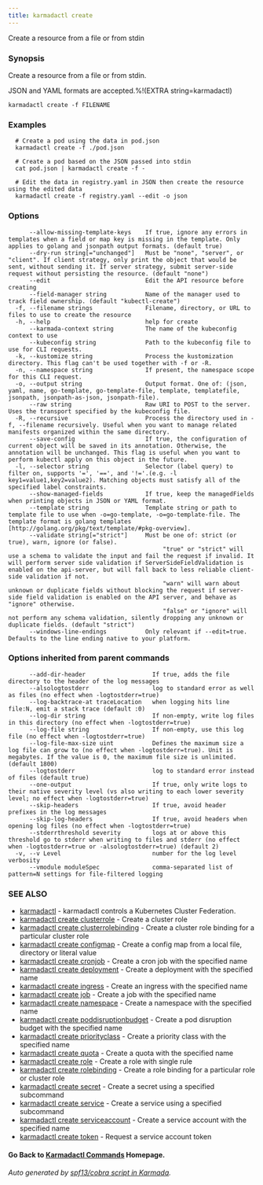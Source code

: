 ```yaml
---
title: karmadactl create
---
```


Create a resource from a file or from stdin

### Synopsis

Create a resource from a file or from stdin.

 JSON and YAML formats are accepted.%!(EXTRA string=karmadactl)

```
karmadactl create -f FILENAME
```

### Examples

```
  # Create a pod using the data in pod.json
  karmadactl create -f ./pod.json
  
  # Create a pod based on the JSON passed into stdin
  cat pod.json | karmadactl create -f -
  
  # Edit the data in registry.yaml in JSON then create the resource using the edited data
  karmadactl create -f registry.yaml --edit -o json
```

### Options

```
      --allow-missing-template-keys    If true, ignore any errors in templates when a field or map key is missing in the template. Only applies to golang and jsonpath output formats. (default true)
      --dry-run string[="unchanged"]   Must be "none", "server", or "client". If client strategy, only print the object that would be sent, without sending it. If server strategy, submit server-side request without persisting the resource. (default "none")
      --edit                           Edit the API resource before creating
      --field-manager string           Name of the manager used to track field ownership. (default "kubectl-create")
  -f, --filename strings               Filename, directory, or URL to files to use to create the resource
  -h, --help                           help for create
      --karmada-context string         The name of the kubeconfig context to use
      --kubeconfig string              Path to the kubeconfig file to use for CLI requests.
  -k, --kustomize string               Process the kustomization directory. This flag can't be used together with -f or -R.
  -n, --namespace string               If present, the namespace scope for this CLI request.
  -o, --output string                  Output format. One of: (json, yaml, name, go-template, go-template-file, template, templatefile, jsonpath, jsonpath-as-json, jsonpath-file).
      --raw string                     Raw URI to POST to the server.  Uses the transport specified by the kubeconfig file.
  -R, --recursive                      Process the directory used in -f, --filename recursively. Useful when you want to manage related manifests organized within the same directory.
      --save-config                    If true, the configuration of current object will be saved in its annotation. Otherwise, the annotation will be unchanged. This flag is useful when you want to perform kubectl apply on this object in the future.
  -l, --selector string                Selector (label query) to filter on, supports '=', '==', and '!='.(e.g. -l key1=value1,key2=value2). Matching objects must satisfy all of the specified label constraints.
      --show-managed-fields            If true, keep the managedFields when printing objects in JSON or YAML format.
      --template string                Template string or path to template file to use when -o=go-template, -o=go-template-file. The template format is golang templates [http://golang.org/pkg/text/template/#pkg-overview].
      --validate string[="strict"]     Must be one of: strict (or true), warn, ignore (or false).
                                       		"true" or "strict" will use a schema to validate the input and fail the request if invalid. It will perform server side validation if ServerSideFieldValidation is enabled on the api-server, but will fall back to less reliable client-side validation if not.
                                       		"warn" will warn about unknown or duplicate fields without blocking the request if server-side field validation is enabled on the API server, and behave as "ignore" otherwise.
                                       		"false" or "ignore" will not perform any schema validation, silently dropping any unknown or duplicate fields. (default "strict")
      --windows-line-endings           Only relevant if --edit=true. Defaults to the line ending native to your platform.
```

### Options inherited from parent commands

```
      --add-dir-header                   If true, adds the file directory to the header of the log messages
      --alsologtostderr                  log to standard error as well as files (no effect when -logtostderr=true)
      --log-backtrace-at traceLocation   when logging hits line file:N, emit a stack trace (default :0)
      --log-dir string                   If non-empty, write log files in this directory (no effect when -logtostderr=true)
      --log-file string                  If non-empty, use this log file (no effect when -logtostderr=true)
      --log-file-max-size uint           Defines the maximum size a log file can grow to (no effect when -logtostderr=true). Unit is megabytes. If the value is 0, the maximum file size is unlimited. (default 1800)
      --logtostderr                      log to standard error instead of files (default true)
      --one-output                       If true, only write logs to their native severity level (vs also writing to each lower severity level; no effect when -logtostderr=true)
      --skip-headers                     If true, avoid header prefixes in the log messages
      --skip-log-headers                 If true, avoid headers when opening log files (no effect when -logtostderr=true)
      --stderrthreshold severity         logs at or above this threshold go to stderr when writing to files and stderr (no effect when -logtostderr=true or -alsologtostderr=true) (default 2)
  -v, --v Level                          number for the log level verbosity
      --vmodule moduleSpec               comma-separated list of pattern=N settings for file-filtered logging
```

### SEE ALSO

* [karmadactl](karmadactl.md)	 - karmadactl controls a Kubernetes Cluster Federation.
* [karmadactl create clusterrole](karmadactl_create_clusterrole.md)	 - Create a cluster role
* [karmadactl create clusterrolebinding](karmadactl_create_clusterrolebinding.md)	 - Create a cluster role binding for a particular cluster role
* [karmadactl create configmap](karmadactl_create_configmap.md)	 - Create a config map from a local file, directory or literal value
* [karmadactl create cronjob](karmadactl_create_cronjob.md)	 - Create a cron job with the specified name
* [karmadactl create deployment](karmadactl_create_deployment.md)	 - Create a deployment with the specified name
* [karmadactl create ingress](karmadactl_create_ingress.md)	 - Create an ingress with the specified name
* [karmadactl create job](karmadactl_create_job.md)	 - Create a job with the specified name
* [karmadactl create namespace](karmadactl_create_namespace.md)	 - Create a namespace with the specified name
* [karmadactl create poddisruptionbudget](karmadactl_create_poddisruptionbudget.md)	 - Create a pod disruption budget with the specified name
* [karmadactl create priorityclass](karmadactl_create_priorityclass.md)	 - Create a priority class with the specified name
* [karmadactl create quota](karmadactl_create_quota.md)	 - Create a quota with the specified name
* [karmadactl create role](karmadactl_create_role.md)	 - Create a role with single rule
* [karmadactl create rolebinding](karmadactl_create_rolebinding.md)	 - Create a role binding for a particular role or cluster role
* [karmadactl create secret](karmadactl_create_secret.md)	 - Create a secret using a specified subcommand
* [karmadactl create service](karmadactl_create_service.md)	 - Create a service using a specified subcommand
* [karmadactl create serviceaccount](karmadactl_create_serviceaccount.md)	 - Create a service account with the specified name
* [karmadactl create token](karmadactl_create_token.md)	 - Request a service account token

#### Go Back to [Karmadactl Commands](karmadactl_index.md) Homepage.


###### Auto generated by [spf13/cobra script in Karmada](https://github.com/karmada-io/karmada/tree/master/hack/tools/genkarmadactldocs).